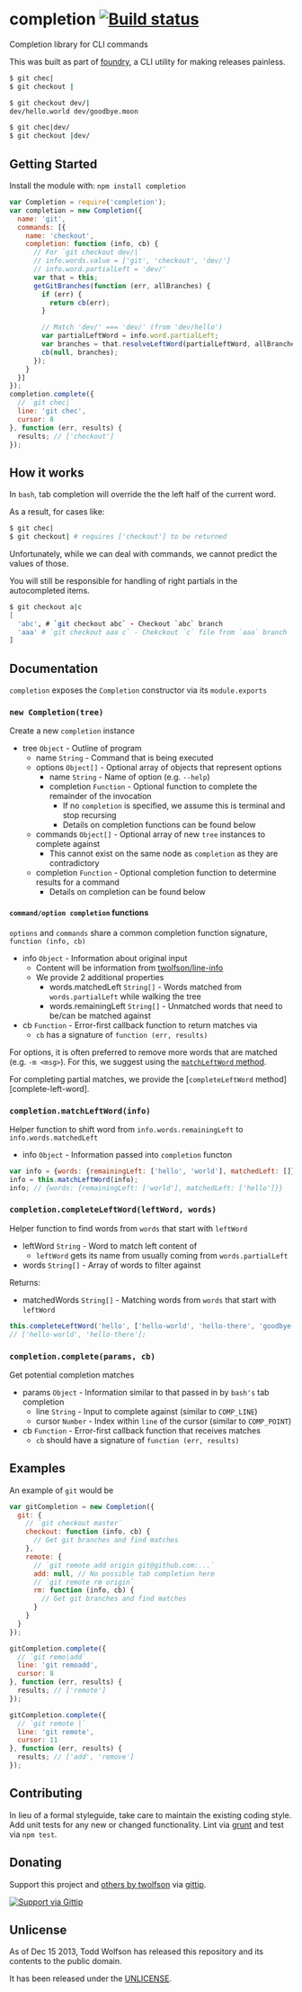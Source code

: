 # completion [![Build status](https://travis-ci.org/twolfson/completion.png?branch=master)](https://travis-ci.org/twolfson/completion)

Completion library for CLI commands

This was built as part of [foundry][], a CLI utility for making releases painless.

[foundry]: https://github.com/twolfson/foundry

```bash
$ git chec|
$ git checkout |

$ git checkout dev/|
dev/hello.world dev/goodbye.moon

$ git chec|dev/
$ git checkout |dev/
```

## Getting Started
Install the module with: `npm install completion`

```js
var Completion = require('completion');
var completion = new Completion({
  name: 'git',
  commands: [{
    name: 'checkout',
    completion: function (info, cb) {
      // For `git checkout dev/|`
      // info.words.value = ['git', 'checkout', 'dev/']
      // info.word.partialLeft = 'dev/'
      var that = this;
      getGitBranches(function (err, allBranches) {
        if (err) {
          return cb(err);
        }

        // Match 'dev/' === 'dev/' (from 'dev/hello')
        var partialLeftWord = info.word.partialLeft;
        var branches = that.resolveLeftWord(partialLeftWord, allBranches);
        cb(null, branches);
      });
    }
  }]
});
completion.complete({
  // `git chec|`
  line: 'git chec',
  cursor: 8
}, function (err, results) {
  results; // ['checkout']
});
```

## How it works
In `bash`, tab completion will override the the left half of the current word.

As a result, for cases like:

```bash
$ git chec|
$ git checkout| # requires ['checkout'] to be returned
```

Unfortunately, while we can deal with commands, we cannot predict the values of those.

You will still be responsible for handling of right partials in the autocompleted items.

```bash
$ git checkout a|c
[
  'abc', # `git checkout abc` - Checkout `abc` branch
  'aaa' # `git checkout aaa c` - Chekckout `c` file from `aaa` branch
]
```

## Documentation
`completion` exposes the `Completion` constructor via its `module.exports`

### `new Completion(tree)`
Create a new `completion` instance

- tree `Object` - Outline of program
    - name `String` - Command that is being executed
    - options `Object[]` - Optional array of objects that represent options
        - name `String` - Name of option (e.g. `--help`)
        - completion `Function` - Optional function to complete the remainder of the invocation
            - If no `completion` is specified, we assume this is terminal and stop recursing
            - Details on completion functions can be found below
    - commands `Object[]` - Optional array of new `tree` instances to complete against
        - This cannot exist on the same node as `completion` as they are contradictory
    - completion `Function` - Optional completion function to determine results for a command
        - Details on completion can be found below

#### `command/option completion` functions
`options` and `commands` share a common completion function signature, `function (info, cb)`

- info `Object` - Information about original input
    - Content will be information from [twolfson/line-info][]
    - We provide 2 additional properties
        - words.matchedLeft `String[]` - Words matched from `words.partialLeft` while walking the tree
        - words.remainingLeft `String[]` - Unmatched words that need to be/can be matched against
- cb `Function` - Error-first callback function to return matches via
    - `cb` has a signature of `function (err, results)`

[twolfson/line-info]: https://github.com/twolfson/line-info#lineinfoparams

For options, it is often preferred to remove more words that are matched (e.g. `-m <msg>`). For this, we suggest using the [`matchLeftWord` method][match-left-word].

For completing partial matches, we provide the [`completeLeftWord` method][complete-left-word].

[match-left-word]:
[complete-left-word]:

### `completion.matchLeftWord(info)`
Helper function to shift word from `info.words.remainingLeft` to `info.words.matchedLeft`

- info `Object` - Information passed into `completion` functon

```js
var info = {words: {remainingLeft: ['hello', 'world'], matchedLeft: []}};
info = this.matchLeftWord(info);
info; // {words: {remainingLeft: ['world'], matchedLeft: ['hello']}}
```

### `completion.completeLeftWord(leftWord, words)`
Helper function to find words from `words` that start with `leftWord`

- leftWord `String` - Word to match left content of
    - `leftWord` gets its name from usually coming from `words.partialLeft`
- words `String[]` - Array of words to filter against

Returns:

- matchedWords `String[]` - Matching words from `words` that start with `leftWord`

```js
this.completeLeftWord('hello', ['hello-world', 'hello-there', 'goodbye-moon']);
// ['hello-world', 'hello-there'];
```

### `completion.complete(params, cb)`
Get potential completion matches

- params `Object` - Information similar to that passed in by `bash's` tab completion
    - line `String` - Input to complete against (similar to `COMP_LINE`)
    - cursor `Number` - Index within `line` of the cursor (similar to `COMP_POINT`)
- cb `Function` - Error-first callback function that receives matches
    - `cb` should have a signature of `function (err, results)`

## Examples
An example of `git` would be

```js
var gitCompletion = new Completion({
  git: {
    // `git checkout master`
    checkout: function (info, cb) {
      // Get git branches and find matches
    },
    remote: {
      // `git remote add origin git@github.com:...`
      add: null, // No possible tab completion here
      // `git remote rm origin`
      rm: function (info, cb) {
        // Get git branches and find matches
      }
    }
  }
});

gitCompletion.complete({
  // `git remo|add`
  line: 'git remoadd',
  cursor: 8
}, function (err, results) {
  results; // ['remote']
});

gitCompletion.complete({
  // `git remote |`
  line: 'git remote',
  cursor: 11
}, function (err, results) {
  results; // ['add', 'remove']
});
```

## Contributing
In lieu of a formal styleguide, take care to maintain the existing coding style. Add unit tests for any new or changed functionality. Lint via [grunt](https://github.com/gruntjs/grunt) and test via `npm test`.

## Donating
Support this project and [others by twolfson][gittip] via [gittip][].

[![Support via Gittip][gittip-badge]][gittip]

[gittip-badge]: https://rawgithub.com/twolfson/gittip-badge/master/dist/gittip.png
[gittip]: https://www.gittip.com/twolfson/

## Unlicense
As of Dec 15 2013, Todd Wolfson has released this repository and its contents to the public domain.

It has been released under the [UNLICENSE][].

[UNLICENSE]: UNLICENSE
